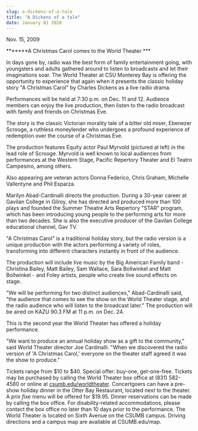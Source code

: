 ```yaml
---
slug: a-dickens-of-a-tale
title: "A Dickens of a tale"
date: January 01 2020
---
```


  
<p>Nov. 15, 2009</p>
<p>*******A Christmas Carol comes to the World Theater ***</p>
<p>
  In days gone by, radio was the best form of family entertainment going, with
  youngsters and adults gathered around to listen to broadcasts and let their
  imaginations soar. The World Theater at CSU Monterey Bay is offering the
  opportunity to experience that again when it presents the classic holiday
  story "A Christmas Carol" by Charles Dickens as a live radio drama.
</p>
<p>
  Performances will be held at 7:30 p.m. on Dec. 11 and 12. Audience members can
  enjoy the live production, then listen to the radio broadcast with family and
  friends on Christmas Eve.
</p>
<p>
  The story is the classic Victorian morality tale of a bitter old miser,
  Ebenezer Scrooge, a ruthless moneylender who undergoes a profound experience
  of redemption over the course of a Christmas Eve.
</p>
<p>
  The production features Equity actor Paul Myrvold (pictured at left) in the
  lead role of Scrooge. Myrvold is well known to local audiences from
  performances at the Western Stage, Pacific Repertory Theater and El Teatro
  Campesino, among others.
</p>
<p>
  Also appearing are veteran actors Donna Federico, Chris Graham, Michelle
  Vallentyne and Phil Esparza.
</p>
<p>
  Marilyn Abad-Cardinalli directs the production. During a 30-year career at
  Gavilan College in Gilroy, she has directed and produced more than 100 plays
  and founded the Summer Theatre Arts Repertory "STAR" program, which has been
  introducing young people to the performing arts for more than two decades. She
  is also the executive producer of the Gavilan College educational channel, Gav
  TV.
</p>
<p>
  "A Christmas Carol" is a traditional holiday story, but the radio version is a
  unique production with the actors performing a variety of roles, transforming
  into different characters instantly in front of the audience.
</p>
<p>
  The production will include live music by the Big American Family band -
  Christina Bailey, Matt Bailey, Sam Wallace, Sara Bollwinkel and Matt
  Bollwinkel - and Foley artists, people who create live sound effects on stage.
</p>
<p>
  "We will be performing for two distinct audiences," Abad-Cardinalli said, "the
  audience that comes to see the show on the World Theater stage, and the radio
  audience who will listen to the broadcast later." The production will be aired
  on KAZU 90.3 FM at 11 p.m. on Dec. 24.
</p>
<p>
  This is the second year the World Theater has offered a holiday performance.
</p>
<p>
  "We want to produce an annual holiday show as a gift to the community," said
  World Theater director Joe Cardinalli. "When we discovered the radio version
  of 'A Christmas Carol,' everyone on the theater staff agreed it was the show
  to produce."
</p>
<p>
  Tickets range from $10 to $40. Special offer: buy-one, get-one-free. Tickets
  may be purchased by calling the World Theater box office at (831) 582-4580 or
  online at <a href="https://csumb.edu/worldtheater">csumb.edu/worldtheater</a>.
  Concertgoers can have a pre-show holiday dinner in the Otter Bay Restaurant,
  located next to the theater. A <em>prix fixe</em> menu will be offered for
  $19.95. Dinner reservations can be made by calling the box office. For
  disability-related accommodations, please contact the box office no later than
  10 days prior to the performance. The World Theater is located on Sixth Avenue
  on the CSUMB campus. Driving directions and a campus map are available at
  CSUMB.edu/map.
</p>
<p></p>
<p></p>
 
